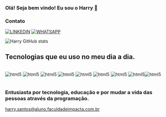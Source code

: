 ### Olá! Seja bem vindo! Eu sou o Harry 👋 

### Contato

[![LINKEDIN](https://img.shields.io/badge/LinkedIn-0077B5?style=for-the-badge&logo=linkedin&logoColor=white)](https://www.linkedin.com/in/harry-concei%C3%A7%C3%A3o-dos-santos-669bbb229/)
[![WHATSAPP](https://img.shields.io/badge/WhatsApp-25D366?style=for-the-badge&logo=whatsapp&logoColor=white)](https://wa.me/5511962818765)



![Harry GitHub stats](https://github-readme-stats.vercel.app/api?username=HarryCSantos&show_icons=true&theme=dark)

## Tecnologias que eu uso no meu dia a dia.

<div style="display: inline_block"><br/>
    <img align="center" alt="html5" src="https://img.shields.io/badge/HTML5-E34F26?style=for-the-badge&logo=html5&logoColor=white" /> <img align="center" alt="html5" src="https://img.shields.io/badge/CSS3-1572B6?style=for-the-badge&logo=css3&logoColor=white" /> <img align="center" alt="html5" src="https://img.shields.io/badge/JavaScript-F7DF1E?style=for-the-badge&logo=javascript&logoColor=black" /> <img align="center" alt="html5" src="https://img.shields.io/badge/React_Native-20232A?style=for-the-badge&logo=react&logoColor=61DAFB" />
    <img align="center" alt="html5" src="https://img.shields.io/badge/Node.js-43853D?style=for-the-badge&logo=node.js&logoColor=white" /> <img align="center" alt="html5" src="https://img.shields.io/badge/PHP-777BB4?style=for-the-badge&logo=php&logoColor=white" /> <img align="center" alt="html5" src="https://img.shields.io/badge/C%23-239120?style=for-the-badge&logo=c-sharp&logoColor=white" /> <img align="center" alt="html5" src="https://img.shields.io/badge/Python-3776AB?style=for-the-badge&logo=python&logoColor=white" /><img align="center" alt="html5" src="https://img.shields.io/badge/.NET-5C2D91?style=for-the-badge&logo=.net&logoColor=white" />
</div><br/>

### Entusiasta por tecnologia, educação e por mudar a vida das pessoas através da programação.

<a href="mailto:harry.santos@aluno.faculdadeimpacta.com.br>">harry.santos@aluno.faculdadeimpacta.com.br</a>
